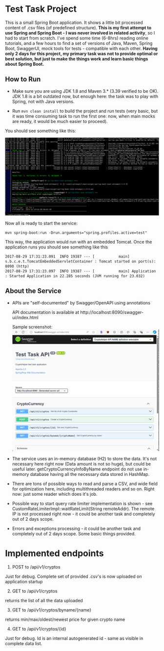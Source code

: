 # Test Task Project

This is a small Spring Boot application. It shows a little bit processed
content of .csv files (of predefined structure).
**This is my first attempt to use Spring and Spring Boot - I was never involved in
related activity**, so I had to start from scratch.
I've spend some time (6-8hrs) reading online tutorials, and a few hours to
find a set of versions of Java, Maven, Spring Boot, SwaggerUI, mock tools for tests - compatible with each other.
**Having only 2 days for this project, my primary task was not to
provide optimal or best solution, but just to make the things work and learn basic
things about Spring Boot.**


## How to Run 

* Make sure you are using JDK 1.8 and Maven 3.*  (3.39 verified to be OK). JDK 1.8 is a bit outdated now,
but enough here: the task was to play with Spring, not with Java versions.

* Run ```mvn clean install``` to build the project and run tests (very basic, but it was time consuming task to
 run the first one: now, when main mocks are ready, it would be much easier to proceed).

You should see something like this:

![screenshot1](screenshot1.png)

Now all is ready to start the service:
```
mvn spring-boot:run -Drun.arguments="spring.profiles.active=test"
```

This way, the application would run with an embedded Tomcat.
Once the application runs you should see something like this

```
2017-08-29 17:31:23.091  INFO 19387 --- [           main] s.b.c.e.t.TomcatEmbeddedServletContainer : Tomcat started on port(s): 8090 (http)
2017-08-29 17:31:23.097  INFO 19387 --- [           main] Application        : Started Application in 22.285 seconds (JVM running for 23.032)
```

## About the Service

* APIs are "self-documented" by Swagger/OpenAPI using annotations
 
  API documentation is available at http://localhost:8090/swagger-ui/index.html

  Sample screenshot:
  ![screenshot2](screenshot2.png)



* The service uses an in-memory database (H2) to store the data. It's not necessary here right now (Data amount is not so huge),
but could be useful later. getCryptoCurrencyInfoByName endpoint do not use in-memory database having all the necessary data stored
in HashMap.
* There are tons of possible ways to read and parse a CSV, and wide field for optimization here, including multithreaded readers and so on.
Right now: just some reader which does it's job.
* Possible way to start query rate limiter implementation is shown - see CustomRateLimiterImpl::waitRateLimit(String remoteAddr).
The remote IP is not processed right now - it could be another task and completely out of 2 days scope.
* Errors and exceptions processing - it could be another task and completely out of 2 days scope. Some basic things provided.

# Implemented endpoints

1. POST to /api/v1/cryptos

Just for debug. Complete set of provided .csv's is now uploaded on application startup

2. GET to /api/v1/cryptos

returns the list of all the data uploaded

3. GET to /api/v1/cryptos/byname/{name}

returns min/max/oldest/newest price for given crypto name

4. GET to /api/v1/cryptos/{id}

Just for debug. Id is an internal autogenerated id - same as visible in complete data list.


